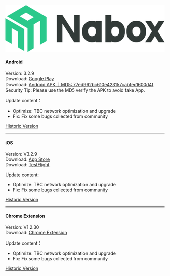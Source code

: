 ![Naobx](./logo-black.svg) 
####  Android
Version: 3.2.9  
Download: [Google Play](https://play.google.com/store/apps/details?id=com.wallet.nabox)  
Download: [Android APK ｜MD5: 77ed962bc610e423157cabfec1600d4f ](https://nabox-apk.oss-cn-hongkong.aliyuncs.com/Nabox_3.2.9.apk)  
Security Tip: Please use the MD5 verify the APK to avoid fake App. 

Update content：
- Optimize: TBC network optimization and upgrade
- Fix: Fix some bugs collected from community

[Historic Version](/android.md) 
______________________________________________________________________________________________________________________
####  iOS
Version: V3.2.9  
Download: [App Store](https://apps.apple.com/us/app/nabox-wallet/id6443821021)  
Download: [TestFlight](https://testflight.apple.com/join/P3ASFT8F)

Update content:   
- Optimize: TBC network optimization and upgrade
- Fix: Fix some bugs collected from community

[Historic Version](/ios.md) 
______________________________________________________________________________________________________________________
####  Chrome Extension
Version:  V1.2.30  
Download: [Chrome Extension](https://chrome.google.com/webstore/detail/nabox-wallet/nknhiehlklippafakaeklbeglecifhad?hl=zh-CN&authuser=1) 

Update content：
- Optimize: TBC network optimization and upgrade
- Fix: Fix some bugs collected from community

[Historic Version](/extension.md) 
